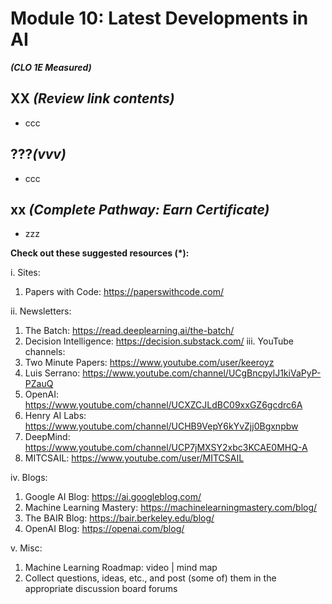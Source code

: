 # **Module 10: Latest Developments in AI**
***(CLO 1E Measured)***

## XX *(Review link contents)*
* ccc


## ???*(vvv)*
* ccc

## xx *(Complete Pathway: Earn Certificate)*
 * zzz
   
**Check out these suggested resources (*):**

i.	Sites:
1.	Papers with Code: https://paperswithcode.com/
   
ii.	Newsletters:
1.	The Batch: https://read.deeplearning.ai/the-batch/
2.	Decision Intelligence: https://decision.substack.com/
iii.	YouTube channels:
1.	Two Minute Papers: https://www.youtube.com/user/keeroyz
2.	Luis Serrano: https://www.youtube.com/channel/UCgBncpylJ1kiVaPyP-PZauQ
3.	OpenAI: https://www.youtube.com/channel/UCXZCJLdBC09xxGZ6gcdrc6A
4.	Henry AI Labs: https://www.youtube.com/channel/UCHB9VepY6kYvZjj0Bgxnpbw
5.	DeepMind: https://www.youtube.com/channel/UCP7jMXSY2xbc3KCAE0MHQ-A
6.	MITCSAIL: https://www.youtube.com/user/MITCSAIL
   
iv.	Blogs:
1.	Google AI Blog: https://ai.googleblog.com/
2.	Machine Learning Mastery: https://machinelearningmastery.com/blog/
3.	The BAIR Blog: https://bair.berkeley.edu/blog/
4.	OpenAI Blog: https://openai.com/blog/
   
v.	Misc:
1.	Machine Learning Roadmap: video | mind map
2.	Collect questions, ideas, etc., and post (some of) them in the appropriate discussion board forums

